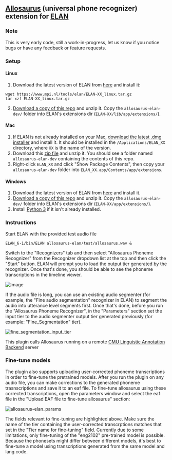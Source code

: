 ## [Allosaurus](https://github.com/xinjli/allosaurus/) (universal phone recognizer) extension for [ELAN](https://archive.mpi.nl/tla/elan)

###  Note

This is very early code, still a work-in-progress, let us know if you notice bugs or have any feedback or feature requests.

### Setup

#### Linux

1. Download the latest version of ELAN from [here](https://archive.mpi.nl/tla/elan/download) and install it:
```
wget https://www.mpi.nl/tools/elan/ELAN-XX_linux.tar.gz
tar xzf ELAN-XX_linux.tar.gz
```

2. [Download a copy of this repo](https://github.com/zaidsheikh/allosaurus-elan/archive/refs/heads/dev.zip) and unzip it. Copy the `allosaurus-elan-dev/` folder into ELAN's extensions dir (`ELAN-XX/lib/app/extensions/`).

#### Mac

1. If ELAN is not already installed on your Mac, [download the latest .dmg installer](https://archive.mpi.nl/tla/elan/download) and install it. It should be installed in the `/Applications/ELAN_XX` directory, where `XX` is the name of the version.
2. Download this [zip file](https://github.com/zaidsheikh/allosaurus-elan/archive/refs/heads/dev.zip) and unzip it. You should see a folder named `allosaurus-elan-dev` containing the contents of this repo.
3. Right-click `ELAN_XX` and click "Show Package Contents", then copy your `allosaurus-elan-dev` folder into `ELAN_XX.app/Contents/app/extensions`.


#### Windows

1. Download the latest version of ELAN from [here](https://archive.mpi.nl/tla/elan/download) and install it.
2. [Download a copy of this repo](https://github.com/zaidsheikh/allosaurus-elan/archive/refs/heads/dev.zip) and unzip it. Copy the `allosaurus-elan-dev/` folder into ELAN's extensions dir (`ELAN-XX/app/extensions/`).
3. Install [Python 3](https://www.python.org/downloads/) if it isn't already installed.



### Instructions


Start ELAN with the provided test audio file

`ELAN_6-1/bin/ELAN allosaurus-elan/test/allosaurus.wav &`

Switch to the "Recognizers" tab and then select "Allosaurus Phoneme Recognizer" from the Recognizer dropdown list at the top and then click the "Start" button. ELAN will prompt you to load the output tier generated by the recognizer. Once that's done, you should be able to see the phoneme transcriptions in the timeline viewer.

![image](https://user-images.githubusercontent.com/2358298/124541645-da0adf80-ddef-11eb-8bb6-4a26713545a6.png)

If the audio file is long, you can use an existing audio segmenter (for example, the "Fine audio segmentation" recognizer in ELAN) to segment the audio into utterance level segments first. Once that's done, before you run the "Allosaurus Phoneme Recognizer", in the "Parameters" section set the input tier to the audio segmenter output tier generated previously (for example: "Fine_Segmentation" tier).

![fine_segmentation_input_tier](https://user-images.githubusercontent.com/2358298/126795420-00efc527-d2b8-40c2-8122-0cb37c4c1cfb.png)


This plugin calls Allosaurus running on a remote [CMU Linguistic Annotation Backend](https://github.com/neulab/cmulab) server

### Fine-tune models

The plugin also supports uploading user-corrected phoneme transcriptions in order to fine-tune the pretrained models. After you run the plugin on any audio file, you can make corrections to the generated phoneme trasnscriptions and save it to an eaf file. To fine-tune allosaurus using these corrected transcriptions, open the parameters window and select the eaf file in the "Upload EAF file to fine-tune allosaurus" section:

![allosaurus-elan_params](https://user-images.githubusercontent.com/2358298/144940955-880700ef-bdfb-4721-b935-6684f1f71782.png)

The fields relevant to fine-tuning are highlighted above. Make sure the name of the tier containing the user-corrected transcrptions matches that set in the "Tier name for fine-tuning" field. Currently due to some limitations, only fine-tuning of the "eng2102" pre-trained model is possible. Because the phonesets might differ between different models, it's best to fine-tune a model using transcriptions generated from the same model and lang code.


